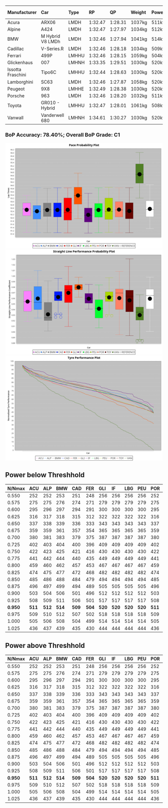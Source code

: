 |Manufacturer|Car|Type|RP|QP|Weight|Power¹|Threshhold|PINC|Power²|E/Stint|AVG Vmax|FDS|RDLC|L/Stint|BOP-Grade|ModelAccuracy|ModelPoints|Match%|
|:-|:-|:-|:-|:-|:-|:-|:-|:-|:-|:-|:-|:-|:-|:-|:-|:-|:-|:-|
|Acura|ARX06|LMDH|1:32.47|1:28.31|1037kg|511kw|210.0kph|0%|511kw|904MJ|327.03kph|-|1.03|41|-C2|100.00%|995|73.17%|
|Alpine|A424|LMDH|1:32.47|1:27.97|1034kg|512kw|210.0kph|0%|512kw|902MJ|328.15kph|-|1.03|40|~A1|81.46%|523|96.48%|
|BMW|M Hybrid V8 LMDh|LMDH|1:32.46|1:27.94|1041kg|514kw|210.0kph|0%|514kw|897MJ|323.16kph|-|1.03|40|-B1|98.60%|1690|86.28%|
|Cadillac|V-Series.R|LMDH|1:32.46|1:28.18|1034kg|509kw|210.0kph|0%|509kw|882MJ|327.50kph|-|1.03|41|-B1|98.38%|1765|87.43%|
|Ferrari|499P|LMHHU|1:32.46|1:28.15|1059kg|504kw|210.0kph|0%|504kw|886MJ|328.25kph|190kph|1.03|41|-A2|92.24%|2247|90.04%|
|Glickenhaus|007|LMHNH|1:33.35|1:29.51|1030kg|520kw|210.0kph|0%|520kw|913MJ|332.34kph|-|0.96|40|+E2|96.18%|554|51.24%|
|Issotta Fraschini|Tipo6C|LMHHU|1:32.44|1:28.63|1030kg|520kw|210.0kph|0%|520kw|917MJ|328.88kph|140kph|1.08|40|+A2|66.67%|96|92.65%|
|Lamborghini|SC63|LMDH|1:32.46|1:27.87|1058kg|520kw|210.0kph|0%|520kw|901MJ|324.71kph|-|1.03|40|-B1|96.77%|419|88.08%|
|Peugeot|9X8|LMHHE|1:32.49|1:28.38|1030kg|520kw|210.0kph|0%|520kw|910MJ|328.70kph|100kph|1.04|40|-A2|87.65%|1795|94.71%|
|Porsche|963|LMDH|1:32.46|1:28.20|1032kg|511kw|210.0kph|0%|511kw|893MJ|328.28kph|-|1.03|41|-B1|96.81%|5438|88.11%|
|Toyota|GR010 - Hybrid|LMHHU|1:32.47|1:28.01|1061kg|508kw|210.0kph|0%|508kw|900MJ|326.22kph|190kph|1.03|41|-A2|86.04%|1751|93.77%|
|Vanwall|Vanderwell 680|LMHNH|1:34.61|1:30.27|1030kg|520kw|210.0kph|0%|520kw|908MJ|322.91kph|-|1.02|40|+Ω2|91.42%|501|-1.20%|

### BoP Accuracy: 78.40%; Overall BoP Grade: C1
![PACECHART](./IMG/AUTO.png)
![STRAIGHTLINEPERFORMANCECHART](./IMG/AUTO_sp.png)
![TYREPERFORMANCECHART](./IMG/AUTO_tw.png)

## Power below Threshhold
|N/Nmax|ACU|ALP|BMW|CAD|FER|GLI|IF|LBG|PEU|POR|TOY|VAN|
|:-|:-|:-|:-|:-|:-|:-|:-|:-|:-|:-|:-|:-|
|0.550|252|252|253|251|248|256|256|256|256|252|250|256|
|0.575|275|275|276|274|271|279|279|279|279|275|273|279|
|0.600|295|296|297|294|291|300|300|300|300|295|293|300|
|0.625|316|317|318|315|312|322|322|322|322|316|314|322|
|0.650|337|338|339|336|333|343|343|343|343|337|335|343|
|0.675|359|359|361|357|354|365|365|365|365|359|357|365|
|0.700|380|381|383|379|375|387|387|387|387|380|378|387|
|0.725|402|403|404|400|396|409|409|409|409|402|399|409|
|0.750|422|423|425|421|416|430|430|430|430|422|420|430|
|0.775|441|442|444|440|435|449|449|449|449|441|439|449|
|0.800|459|460|462|457|453|467|467|467|467|459|456|467|
|0.825|474|475|477|472|468|482|482|482|482|474|471|482|
|0.850|485|486|488|484|479|494|494|494|494|485|483|494|
|0.875|496|497|499|494|489|505|505|505|505|496|493|505|
|0.900|503|504|506|501|496|512|512|512|512|503|500|512|
|0.925|508|509|511|506|501|517|517|517|517|508|505|517|
|**0.950**|**511**|**512**|**514**|**509**|**504**|**520**|**520**|**520**|**520**|**511**|**508**|**520**|
|0.975|509|510|512|507|502|518|518|518|518|509|506|518|
|1.000|505|506|508|504|499|514|514|514|514|505|503|514|
|1.025|436|437|439|435|430|444|444|444|444|436|434|444|

## Power above Threshhold
|N/Nmax|ACU|ALP|BMW|CAD|FER|GLI|IF|LBG|PEU|POR|TOY|VAN|
|:-|:-|:-|:-|:-|:-|:-|:-|:-|:-|:-|:-|:-|
|0.550|252|252|253|251|248|256|256|256|256|252|250|256|
|0.575|275|275|276|274|271|279|279|279|279|275|273|279|
|0.600|295|296|297|294|291|300|300|300|300|295|293|300|
|0.625|316|317|318|315|312|322|322|322|322|316|314|322|
|0.650|337|338|339|336|333|343|343|343|343|337|335|343|
|0.675|359|359|361|357|354|365|365|365|365|359|357|365|
|0.700|380|381|383|379|375|387|387|387|387|380|378|387|
|0.725|402|403|404|400|396|409|409|409|409|402|399|409|
|0.750|422|423|425|421|416|430|430|430|430|422|420|430|
|0.775|441|442|444|440|435|449|449|449|449|441|439|449|
|0.800|459|460|462|457|453|467|467|467|467|459|456|467|
|0.825|474|475|477|472|468|482|482|482|482|474|471|482|
|0.850|485|486|488|484|479|494|494|494|494|485|483|494|
|0.875|496|497|499|494|489|505|505|505|505|496|493|505|
|0.900|503|504|506|501|496|512|512|512|512|503|500|512|
|0.925|508|509|511|506|501|517|517|517|517|508|505|517|
|**0.950**|**511**|**512**|**514**|**509**|**504**|**520**|**520**|**520**|**520**|**511**|**508**|**520**|
|0.975|509|510|512|507|502|518|518|518|518|509|506|518|
|1.000|505|506|508|504|499|514|514|514|514|505|503|514|
|1.025|436|437|439|435|430|444|444|444|444|436|434|444|
